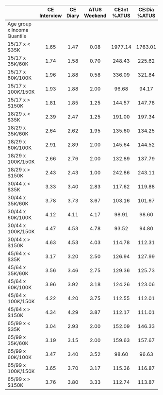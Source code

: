 
|                      | CE<br>Interview |  CE<br>Diary | ATUS<br>Weekend | CE:Int<br>%ATUS | CE:Dia<br>%ATUS |
| -------------------- | :----------: | :----------: | :----------: | :----------: | :----------: |
| Age group x Income Quantile |              |              |              |              |              |
| 15/17 x     < $35K   |         1.65 |         1.47 |         0.08 |      1977.14 |      1763.01 |
| 15/17 x  $35K/$60K   |         1.74 |         1.58 |         0.70 |       248.43 |       225.62 |
| 15/17 x  $60K/$100K  |         1.96 |         1.88 |         0.58 |       336.09 |       321.84 |
| 15/17 x $100K/$150K  |         1.93 |         1.88 |         2.00 |        96.68 |        94.17 |
| 15/17 x     > $150K  |         1.81 |         1.85 |         1.25 |       144.57 |       147.78 |
| 18/29 x     < $35K   |         2.39 |         2.47 |         1.25 |       191.00 |       197.34 |
| 18/29 x  $35K/$60K   |         2.64 |         2.62 |         1.95 |       135.60 |       134.25 |
| 18/29 x  $60K/$100K  |         2.91 |         2.89 |         2.00 |       145.64 |       144.52 |
| 18/29 x $100K/$150K  |         2.66 |         2.76 |         2.00 |       132.89 |       137.79 |
| 18/29 x     > $150K  |         2.43 |         2.43 |         1.00 |       242.86 |       243.11 |
| 30/44 x     < $35K   |         3.33 |         3.40 |         2.83 |       117.62 |       119.88 |
| 30/44 x  $35K/$60K   |         3.78 |         3.73 |         3.67 |       103.16 |       101.67 |
| 30/44 x  $60K/$100K  |         4.12 |         4.11 |         4.17 |        98.91 |        98.60 |
| 30/44 x $100K/$150K  |         4.47 |         4.53 |         4.78 |        93.52 |        94.80 |
| 30/44 x     > $150K  |         4.63 |         4.53 |         4.03 |       114.78 |       112.31 |
| 45/64 x     < $35K   |         3.17 |         3.20 |         2.50 |       126.94 |       127.99 |
| 45/64 x  $35K/$60K   |         3.56 |         3.46 |         2.75 |       129.36 |       125.73 |
| 45/64 x  $60K/$100K  |         3.96 |         3.92 |         3.18 |       124.26 |       123.06 |
| 45/64 x $100K/$150K  |         4.22 |         4.20 |         3.75 |       112.55 |       112.01 |
| 45/64 x     > $150K  |         4.34 |         4.29 |         3.87 |       112.17 |       111.01 |
| 65/99 x     < $35K   |         3.04 |         2.93 |         2.00 |       152.09 |       146.33 |
| 65/99 x  $35K/$60K   |         3.19 |         3.15 |         2.00 |       159.63 |       157.67 |
| 65/99 x  $60K/$100K  |         3.47 |         3.40 |         3.52 |        98.60 |        96.63 |
| 65/99 x $100K/$150K  |         3.65 |         3.70 |         3.17 |       115.36 |       116.87 |
| 65/99 x     > $150K  |         3.76 |         3.80 |         3.33 |       112.74 |       113.87 |

